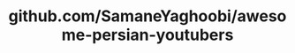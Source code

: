 ---
layout: post
title: github.com/SamaneYaghoobi/awesome-persian-youtubers
categories: link
tags: [انگلیسی, گیت‌هاب, برنامه‌نویسی]
---